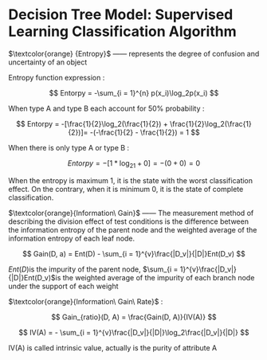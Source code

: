 # Decision Tree Model: Supervised Learning Classification Algorithm

$\textcolor{orange} {Entropy}$ —— represents the degree of confusion and uncertainty of an object

Entropy function expression :

$$
Entorpy = -\sum_{i = 1}^{n} p(x_i)\log_2p(x_i)
$$

When type A and type B each account for 50% probability : 

$$
Entorpy = -[\frac{1}{2}\log_2(\frac{1}{2}) + \frac{1}{2}\log_2(\frac{1}{2})]= -(-\frac{1}{2} - \frac{1}{2}) = 1
$$

When there is only type A or type B :

$$
Entorpy = -[1 * \log_21 + 0] = -(0 + 0) = 0
$$

When the entropy is maximum 1, it is the state with the worst classification effect. On the contrary, when it is minimum 0, it is the state of complete classification.

$\textcolor{orange}{Information\ Gain}$ —— The measurement method of describing the division effect of test conditions is the difference between the information entropy of the parent node and the weighted average of the information entropy of each leaf node.

$$
Gain(D, a) = Ent(D) - \sum_{i = 1}^{v}\frac{|D_v|}{|D|}Ent(D_v)
$$

$Ent(D)$is the impurity of the parent node, $\sum_{i = 1}^{v}\frac{|D_v|}{|D|}Ent(D_v)$is the weighted average of the impurity of each branch node under the support of each weight

$\textcolor{orange}{Information\ Gain\ Rate}$ :

$$
Gain_{ratio}(D, A) = \frac{Gain(D, A)}{IV(A)}
$$

$$
IV(A) = - \sum_{i = 1}^{v}\frac{|D_v|}{|D|}\log_2\frac{|D_v|}{|D|}
$$

IV(A) is called intrinsic value, actually is the purity of attribute A